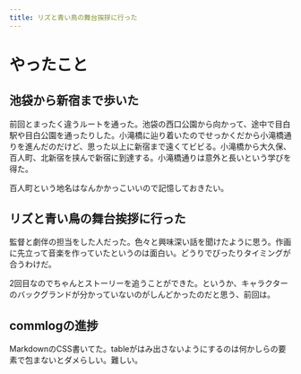 ```yaml
---
title: リズと青い鳥の舞台挨拶に行った
---
```


# やったこと

## 池袋から新宿まで歩いた

前回とまったく違うルートを通った。池袋の西口公園から向かって、途中で目白駅や目白公園を通ったりした。小滝橋に辿り着いたのでせっかくだから小滝橋通りを進んだのだけど、思った以上に新宿まで遠くてビビる。小滝橋から大久保、百人町、北新宿を挟んで新宿に到達する。小滝橋通りは意外と長いという学びを得た。

百人町という地名はなんかかっこいいので記憶しておきたい。

## リズと青い鳥の舞台挨拶に行った

監督と劇伴の担当をした人だった。色々と興味深い話を聞けたように思う。作画に先立って音楽を作っていたというのは面白い。どうりでぴったりタイミングが合うわけだ。

2回目なのでちゃんとストーリーを追うことができた。というか、キャラクターのバックグランドが分かっていないのがしんどかったのだと思う、前回は。

## commlogの進捗

MarkdownのCSS書いてた。tableがはみ出さないようにするのは何かしらの要素で包まないとダメらしい。難しい。
